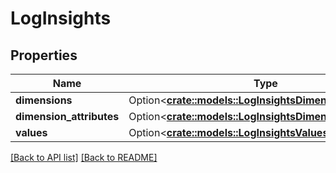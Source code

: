 # LogInsights

## Properties

Name | Type | Description | Notes
------------ | ------------- | ------------- | -------------
**dimensions** | Option<[**crate::models::LogInsightsDimensions**](LogInsightsDimensions.md)> |  | 
**dimension_attributes** | Option<[**crate::models::LogInsightsDimensionAttributes**](LogInsightsDimensionAttributes.md)> |  | 
**values** | Option<[**crate::models::LogInsightsValues**](LogInsightsValues.md)> |  | 

[[Back to API list]](../README.md#documentation-for-api-endpoints) [[Back to README]](../README.md)



